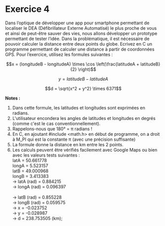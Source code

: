 # Exercice 4

Dans l’optique de développer une app pour smartphone permettant de localiser le DEA (Défibrillateur Externe Automatisé) le plus proche de vous et ainsi de peut-être sauver des vies, nous allons développer un prototype permettant de tester l’idée. Dans la problématique, il est nécessaire de pouvoir calculer la distance entre deux points du globe. Ecrivez en C un programme permettant de calculer une distance à partir de coordonnées GPS. Pour l’exercice, utilisez les formules suivantes :

```math
x = (longitudeB - longitudeA) \times \cos \left(\frac{latitudeA + latitudeB}{2} \right)
```

```math
y = latitudeB - latitudeA
```

```math
d = \sqrt{x^2 + y^2} \times 6371
```

**Notes :**
1) Dans cette formule, les latitudes et longitudes sont exprimées en radians.
1) L'utilisateur encondera les angles de latitudes et longitudes en degrés (comme c'est le cas conventionnellement).
1) Rappelons-nous que 180° = π radians !
1) En C, en ajoutant #include <math.h> en début de programme, on a droit à M_PI qui est la constante π (avec une précision suffisante)
1) La formule donne la distance en km entre les 2 points.
1) Les calculs peuvent être vérifiés facilement avec Google Maps ou bien avec les valeurs tests suivantes :<br />
    latA = 50.661778<br />
    longA = 5.523157<br />
    latB = 49.000968<br />
    longB = 3.413383<br />
    -> latA (rad) = 0.884215<br />
    -> longA (rad) = 0.096397<br />    
    -> latB (rad) = 0.855228<br />
    -> longB (rad) = 0.059575<br />
    -> x = -0.023752<br />
    -> y = -0.028987<br />
    -> d = 238.753505 (km);
